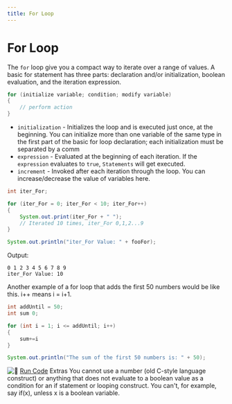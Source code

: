 ```yaml
---
title: For Loop
---
```

# For Loop

The `for` loop give you a compact way to iterate over a range of values.
A basic for statement has three parts: declaration and/or initialization, boolean evaluation, and the iteration expression.

```java
for (initialize variable; condition; modify variable)
{  
    // perform action  
}
```

* `initialization` - Initializes the loop and is executed just once, at the beginning.
You can initialize more than one variable of the same type in the first part of the basic for loop declaration; each initialization must be separated by a comm
* `expression` - Evaluated at the beginning of each iteration. If the `expression` evaluates to `true`, `Statements` will get executed.
* `increment` - Invoked after each iteration through the loop. You can increase/decrease the value of variables here.

```java
int iter_For;

for (iter_For = 0; iter_For < 10; iter_For++)
{
    System.out.print(iter_For + " ");
    // Iterated 10 times, iter_For 0,1,2...9
}

System.out.println("iter_For Value: " + fooFor);
```

Output:
```
0 1 2 3 4 5 6 7 8 9
iter_For Value: 10
```

Another example of a for loop that adds the first 50 numbers would be like this.
i++ means i = i+1.

```java
int addUntil = 50;
int sum 0;

for (int i = 1; i <= addUntil; i++) 
{
    sum+=i
}

System.out.println("The sum of the first 50 numbers is: " + 50);
```

![:rocket:](https://forum.freecodecamp.org/images/emoji/emoji_one/rocket.png?v=2 ":rocket:") <a href='https://repl.it/CJYr/0' target='_blank' rel='nofollow'>Run Code</a>
Extras
You cannot use a number (old C-style language construct) or anything that does not evaluate to a boolean value as a condition for an if statement or looping construct. You can't, for example, say if(x), unless x is a boolean variable.
